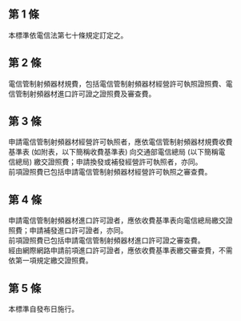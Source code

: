 第 1 條
-------
本標準依電信法第七十條規定訂定之。

第 2 條
-------
電信管制射頻器材規費，包括電信管制射頻器材經營許可執照證照費、電  
信管制射頻器材進口許可證之證照費及審查費。

第 3 條
-------
申請電信管制射頻器材經營許可執照者，應依電信管制射頻器材規費收費  
基準表 (如附表，以下簡稱收費基準表) 向交通部電信總局 (以下簡稱電  
信總局) 繳交證照費；申請換發或補發經營許可執照者，亦同。  
前項證照費已包括申請電信管制射頻器材經營許可執照之審查費。

第 4 條
-------
申請電信管制射頻器材進口許可證者，應依收費基準表向電信總局繳交證  
照費；申請補發進口許可證者，亦同。  
前項證照費已包括申請電信管制射頻器材進口許可證之審查費。  
經由網際網路申請前項進口許可證者，應依收費基準表繳交審查費，不需  
依第一項規定繳交證照費。

第 5 條
-------
本標準自發布日施行。

